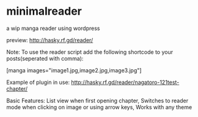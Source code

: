 # minimalreader
a wip manga reader using wordpress

preview: http://hasky.rf.gd/reader/


Note: To use the reader script add the following shortcode to your posts(seperated with comma):

[manga images="image1.jpg,image2.jpg,image3.jpg"]

Example of plugin in use: http://hasky.rf.gd/reader/nagatoro-121test-chapter/

Basic Features: List view when first opening chapter, Switches to reader mode when clicking on image or using arrow keys, Works with any theme
